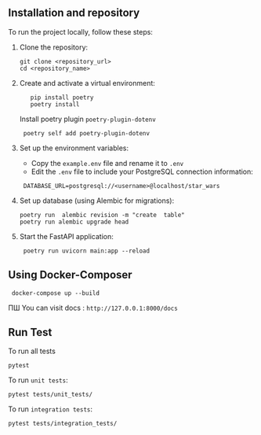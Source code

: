 ## Installation and repository 

To run the project locally, follow these steps:
1. Clone the repository:
    ```
   git clone <repository_url>
    cd <repository_name>
    ```

2. Create and activate a virtual environment:

    ```
       pip install poetry
       poetry install
    ```

   Install poetry plugin `poetry-plugin-dotenv`

    ```
     poetry self add poetry-plugin-dotenv
    ```

3. Set up the environment variables:
   - Copy the `example.env` file and rename it to  `.env`
   - Edit the `.env` file to include your PostgreSQL connection information:
   ```dockerignore
    DATABASE_URL=postgresql://<username>@localhost/star_wars
   ```
5. Set up database (using Alembic for migrations):
  
    ```
    poetry run  alembic revision -m "create  table"
    poetry run alembic upgrade head
    ```
6. Start the FastAPI application:
   ```
    poetry run uvicorn main:app --reload
   ```
## Using Docker-Composer

     docker-compose up --build
ПШ
You can visit docs : `http://127.0.0.1:8000/docs`

## Run Test
To run all tests
```
pytest

```

To run `unit tests`:
```
pytest tests/unit_tests/
```
To run `integration tests`:
```
pytest tests/integration_tests/

```